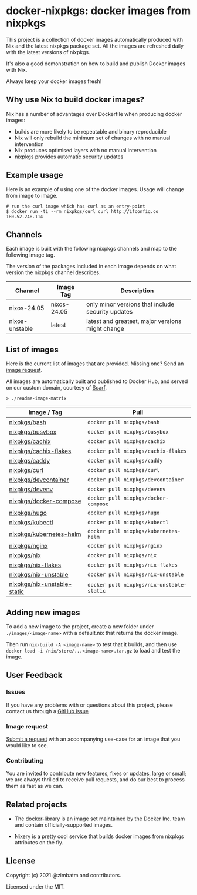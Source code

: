 # docker-nixpkgs: docker images from nixpkgs

This project is a collection of docker images automatically produced with Nix
and the latest nixpkgs package set. All the images are refreshed daily with
the latest versions of nixpkgs.

It's also a good demonstration on how to build and publish Docker images with
Nix.

Always keep your docker images fresh!

## Why use Nix to build docker images?

Nix has a number of advantages over Dockerfile when producing docker images:

* builds are more likely to be repeatable and binary reproducible
* Nix will only rebuild the minimum set of changes with no manual intervention
* Nix produces optimised layers with no manual intervention
* nixpkgs provides automatic security updates

## Example usage

Here is an example of using one of the docker images. Usage will change from
image to image.

```
# run the curl image which has curl as an entry-point
$ docker run -ti --rm nixpkgs/curl curl http://ifconfig.co
180.52.248.114
```

## Channels

Each image is built with the following nixpkgs channels and map to the
following image tag.

The version of the packages included in each image depends on what version the
nixpkgs channel describes.

| Channel        | Image Tag   | Description                                       |
| ---            | ---         | ---                                               |
| nixos-24.05    | nixos-24.05 | only minor versions that include security updates |
| nixos-unstable | latest      | latest and greatest, major versions might change  |

## List of images

Here is the current list of images that are provided. Missing one? Send an
[image request](#image-request).

All images are automatically built and published to Docker Hub, and served
on our custom domain, courtesy of [Scarf](https://scarf.sh).

`> ./readme-image-matrix`
<!-- BEGIN mdsh -->
| Image / Tag | Pull |
| ---         | ---  |
| [nixpkgs/bash](https://hub.docker.com/r/nixpkgs/bash)| `docker pull nixpkgs/bash` |
| [nixpkgs/busybox](https://hub.docker.com/r/nixpkgs/busybox)| `docker pull nixpkgs/busybox` |
| [nixpkgs/cachix](https://hub.docker.com/r/nixpkgs/cachix)| `docker pull nixpkgs/cachix` |
| [nixpkgs/cachix-flakes](https://hub.docker.com/r/nixpkgs/cachix-flakes)| `docker pull nixpkgs/cachix-flakes` |
| [nixpkgs/caddy](https://hub.docker.com/r/nixpkgs/caddy)| `docker pull nixpkgs/caddy` |
| [nixpkgs/curl](https://hub.docker.com/r/nixpkgs/curl)| `docker pull nixpkgs/curl` |
| [nixpkgs/devcontainer](https://hub.docker.com/r/nixpkgs/devcontainer)| `docker pull nixpkgs/devcontainer` |
| [nixpkgs/devenv](https://hub.docker.com/r/nixpkgs/devenv)| `docker pull nixpkgs/devenv` |
| [nixpkgs/docker-compose](https://hub.docker.com/r/nixpkgs/docker-compose)| `docker pull nixpkgs/docker-compose` |
| [nixpkgs/hugo](https://hub.docker.com/r/nixpkgs/hugo)| `docker pull nixpkgs/hugo` |
| [nixpkgs/kubectl](https://hub.docker.com/r/nixpkgs/kubectl)| `docker pull nixpkgs/kubectl` |
| [nixpkgs/kubernetes-helm](https://hub.docker.com/r/nixpkgs/kubernetes-helm)| `docker pull nixpkgs/kubernetes-helm` |
| [nixpkgs/nginx](https://hub.docker.com/r/nixpkgs/nginx)| `docker pull nixpkgs/nginx` |
| [nixpkgs/nix](https://hub.docker.com/r/nixpkgs/nix)| `docker pull nixpkgs/nix` |
| [nixpkgs/nix-flakes](https://hub.docker.com/r/nixpkgs/nix-flakes)| `docker pull nixpkgs/nix-flakes` |
| [nixpkgs/nix-unstable](https://hub.docker.com/r/nixpkgs/nix-unstable)| `docker pull nixpkgs/nix-unstable` |
| [nixpkgs/nix-unstable-static](https://hub.docker.com/r/nixpkgs/nix-unstable-static)| `docker pull nixpkgs/nix-unstable-static` |
<!-- END mdsh -->
## Adding new images

To add a new image to the project, create a new folder under
`./images/<image-name>` with a default.nix that returns the docker image.

Then run `nix-build -A <image-name>` to test that it builds, and
then use
`docker load -i /nix/store/...<image-name>.tar.gz` to load and test the image.

## User Feedback

### Issues

If you have any problems with or questions about this project, please contact
us through a [GitHub issue](https://github.com/nix-community/docker-nixpkgs/issues/new)

### Image request

[Submit a request](https://github.com/nix-community/docker-nixpkgs/issues/new)
with an accompanying use-case for an image that you would like to see.

### Contributing

You are invited to contribute new features, fixes or updates, large or small;
we are always thrilled to receive pull requests, and do our best to process
them as fast as we can.

## Related projects

* The [docker-library](https://github.com/docker-library/official-images#readme)
  is an image set maintained by the Docker Inc. team and contain
  officially-supported images.

* [Nixery](https://nixery.dev/) is a pretty cool service that builds docker
  images from nixpkgs attributes on the fly.

## License

Copyright (c) 2021 @zimbatm and contributors.

Licensed under the MIT.
